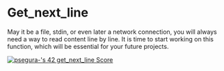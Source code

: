 # Get_next_line

<p>May it be a file, stdin, or even later a network connection, you will always need a way to read content line by line. It is time to start working on this function, which will be essential for your future projects.</p>
<a href="https://profile.intra.42.fr/users/psegura-" target="_blank"><img src="https://badge42.vercel.app/api/v2/cl4vhf07q009309meq23tthiv/project/2721349" alt="psegura-'s 42 get_next_line Score" /></a>
